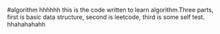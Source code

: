 #algorithm
hhhhhh
this is the code written to learn algorithm.Three parts, first is basic data structure, second is leetcode, third is some self test.
hhahahahahh

